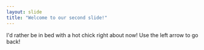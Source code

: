 ```yaml
---
layout: slide
title: "Welcome to our second slide!"
---
```

I'd rather be in bed with a hot chick right about now!
Use the left arrow to go back!
